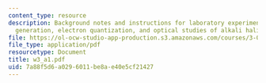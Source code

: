 ```yaml
---
content_type: resource
description: Background notes and instructions for laboratory experiments on X-ray
  generation, electron quantization, and optical studies of alkali halide F-centers.
file: https://ol-ocw-studio-app-production.s3.amazonaws.com/courses/3-014-materials-laboratory-fall-2006/7a88f5d6a0296011be8ae40e5cf21427_w3_a1.pdf
file_type: application/pdf
resourcetype: Document
title: w3_a1.pdf
uid: 7a88f5d6-a029-6011-be8a-e40e5cf21427
---
```

